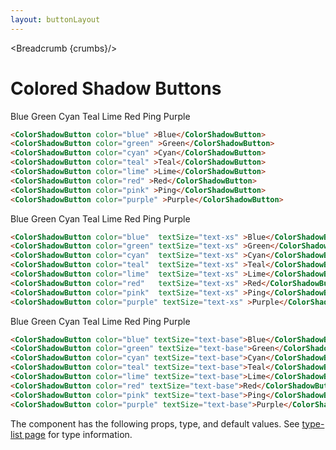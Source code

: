 ```yaml
---
layout: buttonLayout
---
```


<script>
  import Htwo from '../utils/Htwo.svelte'
  import { ColorShadowButton, Table, TableDefaultRow, Breadcrumb } from '$lib/index';
  import componentProps from '../props/ColorShadowButton.json'
  // Props table
  let items = componentProps.props
	let propHeader = ['Name', 'Type', 'Default']
	
	let divClass='w-full relative overflow-x-auto shadow-md sm:rounded-lg'
let theadClass ='text-xs text-gray-700 uppercase bg-gray-50 dark:bg-gray-700 dark:text-white'

  let crumbs = [
    {
      label:'Home',
      href:'/'
    },
    {
      label:'Buttons',
      href:'/buttons/'
    },
    {
      label:'Colored shadow button',
      href:'/buttons/colored-shadow'
    },
  ]
</script>

<Breadcrumb {crumbs}/>

<h1 class="text-3xl w-full dark:text-white py-8">Colored Shadow Buttons</h1>

<Htwo label="text-sm" />

<div class=" flex flex-wrap justify-center rounded-xl w-full my-4 mx-auto bg-gradient-to-r bg-white dark:bg-gray-900 border border-gray-200 dark:border-gray-700 p-2 sm:p-6">
<ColorShadowButton color="blue" >Blue</ColorShadowButton>
<ColorShadowButton color="green" >Green</ColorShadowButton>
<ColorShadowButton color="cyan" >Cyan</ColorShadowButton>
<ColorShadowButton color="teal" >Teal</ColorShadowButton>
<ColorShadowButton color="lime" >Lime</ColorShadowButton>
<ColorShadowButton color="red" >Red</ColorShadowButton>
<ColorShadowButton color="pink" >Ping</ColorShadowButton>
<ColorShadowButton color="purple" >Purple</ColorShadowButton>
</div>

```html
<ColorShadowButton color="blue" >Blue</ColorShadowButton>
<ColorShadowButton color="green" >Green</ColorShadowButton>
<ColorShadowButton color="cyan" >Cyan</ColorShadowButton>
<ColorShadowButton color="teal" >Teal</ColorShadowButton>
<ColorShadowButton color="lime" >Lime</ColorShadowButton>
<ColorShadowButton color="red" >Red</ColorShadowButton>
<ColorShadowButton color="pink" >Ping</ColorShadowButton>
<ColorShadowButton color="purple" >Purple</ColorShadowButton>
```

<Htwo label="text-xs" />

<div class=" flex flex-wrap justify-center rounded-xl w-full my-4 mx-auto bg-gradient-to-r bg-white dark:bg-gray-900 border border-gray-200 dark:border-gray-700 p-2 sm:p-6">
<ColorShadowButton color="blue"  textSize="text-xs" >Blue</ColorShadowButton>
<ColorShadowButton color="green" textSize="text-xs" >Green</ColorShadowButton>
<ColorShadowButton color="cyan"  textSize="text-xs" >Cyan</ColorShadowButton>
<ColorShadowButton color="teal"  textSize="text-xs" >Teal</ColorShadowButton>
<ColorShadowButton color="lime"  textSize="text-xs" >Lime</ColorShadowButton>
<ColorShadowButton color="red"   textSize="text-xs" >Red</ColorShadowButton>
<ColorShadowButton color="pink"  textSize="text-xs" >Ping</ColorShadowButton>
<ColorShadowButton color="purple" textSize="text-xs" >Purple</ColorShadowButton>
</div>

```html
<ColorShadowButton color="blue"  textSize="text-xs" >Blue</ColorShadowButton>
<ColorShadowButton color="green" textSize="text-xs" >Green</ColorShadowButton>
<ColorShadowButton color="cyan"  textSize="text-xs" >Cyan</ColorShadowButton>
<ColorShadowButton color="teal"  textSize="text-xs" >Teal</ColorShadowButton>
<ColorShadowButton color="lime"  textSize="text-xs" >Lime</ColorShadowButton>
<ColorShadowButton color="red"   textSize="text-xs" >Red</ColorShadowButton>
<ColorShadowButton color="pink"  textSize="text-xs" >Ping</ColorShadowButton>
<ColorShadowButton color="purple" textSize="text-xs" >Purple</ColorShadowButton>
```

<Htwo label="text-base" />

<div class=" flex flex-wrap justify-center rounded-xl w-full my-4 mx-auto bg-gradient-to-r bg-white dark:bg-gray-900 border border-gray-200 dark:border-gray-700 p-2 sm:p-6">
<ColorShadowButton color="blue"  textSize="text-base" >Blue</ColorShadowButton>
<ColorShadowButton color="green" textSize="text-base" >Green</ColorShadowButton>
<ColorShadowButton color="cyan"  textSize="text-base" >Cyan</ColorShadowButton>
<ColorShadowButton color="teal"  textSize="text-base" >Teal</ColorShadowButton>
<ColorShadowButton color="lime"  textSize="text-base" >Lime</ColorShadowButton>
<ColorShadowButton color="red"   textSize="text-base" >Red</ColorShadowButton>
<ColorShadowButton color="pink"  textSize="text-base" >Ping</ColorShadowButton>
<ColorShadowButton color="purple" textSize="text-base" >Purple</ColorShadowButton>
</div>

```html
<ColorShadowButton color="blue" textSize="text-base">Blue</ColorShadowButton>
<ColorShadowButton color="green" textSize="text-base">Green</ColorShadowButton>
<ColorShadowButton color="cyan" textSize="text-base">Cyan</ColorShadowButton>
<ColorShadowButton color="teal" textSize="text-base">Teal</ColorShadowButton>
<ColorShadowButton color="lime" textSize="text-base">Lime</ColorShadowButton>
<ColorShadowButton color="red" textSize="text-base">Red</ColorShadowButton>
<ColorShadowButton color="pink" textSize="text-base">Ping</ColorShadowButton>
<ColorShadowButton color="purple" textSize="text-base">Purple</ColorShadowButton>
```

<Htwo label="Props" />

<p>The component has the following props, type, and default values. See <a href="/type-list">type-list page</a> for type information.</p>

<Table header={propHeader} {divClass} {theadClass}>
  <TableDefaultRow {items} rowState='hover' />
</Table>
